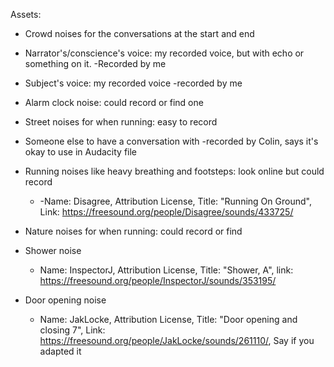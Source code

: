 Assets:

- Crowd noises for the conversations at the start and end
- Narrator's/conscience's voice: my recorded voice, but with echo or something on it.
	-Recorded by me
- Subject's voice: my recorded voice
	-recorded by me
- Alarm clock noise: could record or find one
- Street noises for when running: easy to record
- Someone else to have a conversation with
	-recorded by Colin, says it's okay to use in Audacity file
- Running noises like heavy breathing and footsteps: look online but could record
	- -Name: Disagree, Attribution License, Title: "Running On Ground", Link: https://freesound.org/people/Disagree/sounds/433725/
- Nature noises for when running: could record or find
- Shower noise
	- Name: InspectorJ, Attribution License, Title: "Shower, A", link: https://freesound.org/people/InspectorJ/sounds/353195/

- Door opening noise
	- Name: JakLocke, Attribution License, Title: "Door opening and closing 7", Link: https://freesound.org/people/JakLocke/sounds/261110/, Say if you adapted it
